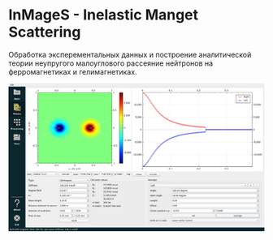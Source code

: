 # InMageS - Inelastic Manget Scattering

Обработка эксперементальных данных и построение аналитической теории неупругого малоуглового рассеяние нейтронов на ферромагнетиках и гелимагнетиках.

![screenshot](https://raw.githubusercontent.com/tre3k/InMageS/master/screenshoot.png)
